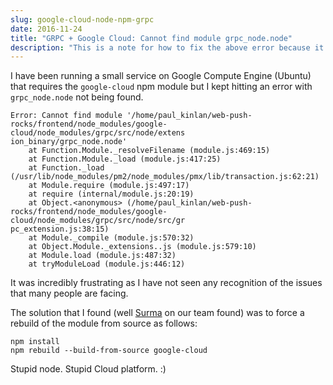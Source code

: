 ```yaml
---
slug: google-cloud-node-npm-grpc
date: 2016-11-24
title: "GRPC + Google Cloud: Cannot find module grpc_node.node"
description: "This is a note for how to fix the above error because it annoyed me!"
---
```


I have been running a small service on Google Compute Engine (Ubuntu) that requires
the `google-cloud` npm module but I kept hitting an error with `grpc_node.node`
not being found.

```shell
Error: Cannot find module '/home/paul_kinlan/web-push-rocks/frontend/node_modules/google-cloud/node_modules/grpc/src/node/extens
ion_binary/grpc_node.node'
    at Function.Module._resolveFilename (module.js:469:15)
    at Function.Module._load (module.js:417:25)
    at Function._load (/usr/lib/node_modules/pm2/node_modules/pmx/lib/transaction.js:62:21)
    at Module.require (module.js:497:17)
    at require (internal/module.js:20:19)
    at Object.<anonymous> (/home/paul_kinlan/web-push-rocks/frontend/node_modules/google-cloud/node_modules/grpc/src/node/src/gr
pc_extension.js:38:15)
    at Module._compile (module.js:570:32)
    at Object.Module._extensions..js (module.js:579:10)
    at Module.load (module.js:487:32)
    at tryModuleLoad (module.js:446:12)
```

It was incredibly frustrating as I have not seen any recognition of the issues
that many people are facing.

The solution that I found (well [Surma](https://dassur.ma/) on our team found)
was to force a rebuild of the module from source as follows:

```shell
npm install
npm rebuild --build-from-source google-cloud
```

Stupid node. Stupid Cloud platform.  :)
